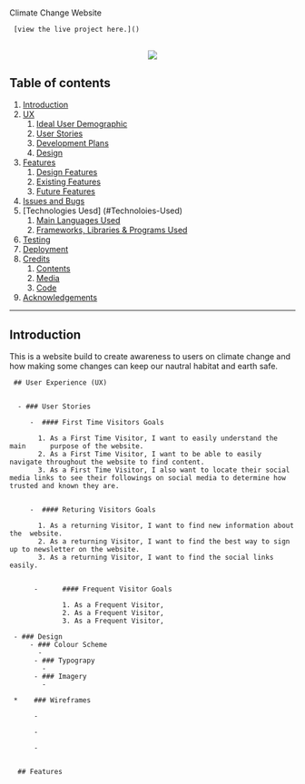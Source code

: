   <h1 align="Center"></h1> Climate Change Website </h1>
  
     [view the live project here.]()
  
  <h2 align="center"><img src="hero image here"></h2>

## Table of contents

1. [Introduction](#Introduction)
2. [UX](#UX)
   1. [Ideal User Demographic](#Ideal-User-Demographic)
   2. [User Stories](#User-Stories)
   3. [Development Plans](#Development-Plans)
   4. [Design](#Designs)
3. [Features](#Features)
   1. [Design Features](#Design-Features)
   2. [Existing Features](#Existing-Features)
   3. [Future Features](#Future-Features)
4. [Issues and Bugs](#Issues-and-Bugs)
5. [Technologies Uesd] (#Technoloies-Used)
   1. [Main Languages Used](#Main-Language-Used)
   2. [Frameworks, Libraries & Programs Used](#Frameworks,-Libraries-&-Programs-Used)
6. [Testing](#Testing)
7. [Deployment](#Deployment)
8. [Credits](#Credits)
   1. [Contents](#Credits)
   2. [Media](#Media)
   3. [Code](#Code)
9. [Acknowledgements](#Acknowledgements)

---

## Introduction

This is a website build to create awareness to users on climate change and how making some changes can keep our nautral habitat and earth safe.

     ## User Experience (UX)


      - ### User Stories

         -  #### First Time Visitors Goals

           1. As a First Time Visitor, I want to easily understand the main      purpose of the website.
           2. As a First Time Visitor, I want to be able to easily navigate throughout the website to find content.
           3. As a First Time Visitor, I also want to locate their social media links to see their followings on social media to determine how trusted and known they are.


         -  #### Returing Visitors Goals

           1. As a returning Visitor, I want to find new information about the  website.
           2. As a returning Visitor, I want to find the best way to sign up to newsletter on the website.
           3. As a returning Visitor, I want to find the social links easily.


          -      #### Frequent Visitor Goals

                 1. As a Frequent Visitor,
                 2. As a Frequent Visitor,
                 3. As a Frequent Visitor,

     - ### Design
         - ### Colour Scheme
           -
          - ### Typograpy
            -
          - ### Imagery
            -

     *    ### Wireframes

          -

          -

          -


      ## Features
